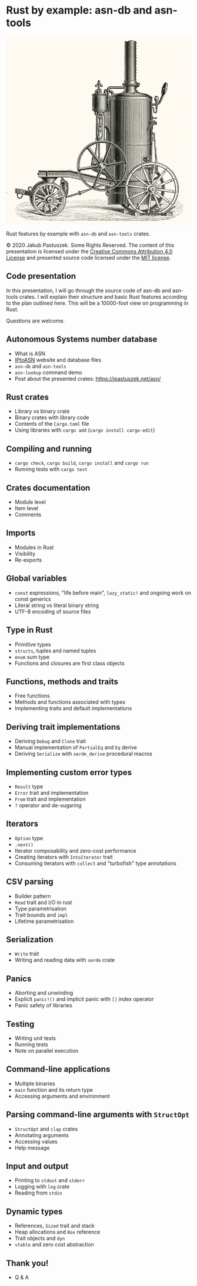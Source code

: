 # Rust by example: asn-db and asn-tools

![Kessel von Lanz](cover.png)

Rust features by example with `asn-db` and `asn-tools` crates.

© 2020 Jakub Pastuszek. Some Rights Reserved. The content of this presentation is licensed under the [Creative Commons Attribution 4.0 License](https://creativecommons.org/licenses/by/4.0/) and presented source code licensed under the [MIT license](https://opensource.org/licenses/MIT).

## Code presentation

In this presentation, I will go through the source code of asn-db and asn-tools crates.
I will explain their structure and basic Rust features according to the plan outlined here.
This will be a 10000-foot view on programming in Rust.

Questions are welcome.

## Autonomous Systems number database

 * What is ASN
 * [IPtoASN](https://iptoasn.com/) website and database files
 * `asn-db` and `asn-tools`
 * `asn-lookup` command demo
 * Post about the presented crates: https://jpastuszek.net/asn/

## Rust crates

 * Library vs binary crate
 * Binary crates with library code
 * Contents of the `Cargo.toml` file
 * Using libraries with `cargo add` (`cargo install cargo-edit`)

## Compiling and running

 * `cargo check`, `cargo build`, `cargo install` and `cargo run`
 * Running tests with `cargo test`

## Crates documentation

 * Module level
 * Item level
 * Comments

## Imports

 * Modules in Rust
 * Visibility
 * Re-exports

## Global variables

 * `const` expressions, "life before main", `lazy_static!` and ongoing work on const generics
 * Literal string vs literal binary string
 * UTF-8 encoding of source files

## Type in Rust

 * Primitive types
 * `structs`, tuples and named tuples
 * `enum` sum type
 * Functions and closures are first class objects

## Functions, methods and traits

 * Free functions
 * Methods and functions associated with types
 * Implementing traits and default implementations

## Deriving trait implementations

 * Deriving `Debug` and `Clone` trait
 * Manual implementation of `PartialEq` and `Eq` derive
 * Deriving `Serialize` with `serde_derive` procedural macros

## Implementing custom error types

 * `Result` type
 * `Error` trait and implementation
 * `From` trait and implementation
 * `?` operator and de-sugaring

## Iterators

 * `Option` type
 * `.next()`
 * Iterator composability and zero-cost performance
 * Creating iterators with `IntoIterator` trait
 * Consuming iterators with `collect` and "turbofish" type annotations

## CSV parsing

 * Builder pattern
 * `Read` trait and I/O in rust
 * Type parametrisation
 * Trait bounds and `impl`
 * Lifetime parametrisation

## Serialization

 * `Write` trait
 * Writing and reading data with `serde` crate

## Panics

 * Aborting and unwinding
 * Explicit `panic!()` and implicit panic with `[]` index operator
 * Panic safety of libraries

## Testing

 * Writing unit tests
 * Running tests
 * Note on parallel execution

## Command-line applications

 * Multiple binaries
 * `main` function and its return type
 * Accessing arguments and environment

## Parsing command-line arguments with `StructOpt`

 * `StructOpt` and `clap` crates
 * Annotating arguments
 * Accessing values
 * Help message

## Input and output

 * Printing to `stdout` and `stderr`
 * Logging with `log` crate
 * Reading from `stdin`

## Dynamic types

 * References, `Sized` trait and stack
 * Heap allocations and `Box` reference
 * Trait objects and `dyn`
 * `vtable` and zero cost abstraction

## Thank you!

 * Q & A
